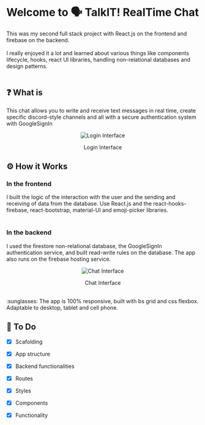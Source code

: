 # Welcome to :speaking_head: TalkIT! RealTime Chat
This was my second full stack project with React.js on the frontend and firebase on the backend. <br><br>
I really enjoyed it a lot and learned about various things like components lifecycle, hooks, react UI libraries, handling non-relational databases and design patterns.
<br><br>
## :question: What is
This chat allows you to write and receive text messages in real time, create specific discord-style channels and all with a secure authentication system with GoogleSignIn
<br>
<div align="center">
  <img src="https://i.ibb.co/ChKmGty/Login.png" alt="Login Interface"/>
  <p>Login Interface</p>
</div>

## :gear: How it Works
### In the frontend
I built the logic of the interaction with the user and the sending and receiving of data from the database. Use React.js and the react-hooks-firebase, react-bootstrap, material-UI and emoji-picker libraries.<br><br>
### In the backend
I used the firestore non-relational database, the GoogleSignIn authentication service, and built read-write rules on the database. The app also runs on the firebase hosting service.
<br>
<div align="center">
  <img src="https://i.ibb.co/cvBH5fj/Chat.png" alt="Chat Interface"/>
  <p>Chat Interface</p>
</div>
<br>
:sunglasses:
The app is 100% responsive, built with bs grid and css flexbox. Adaptable to desktop, tablet and cell phone.

<br>

## :memo: To Do

- [x] Scafolding
- [x] App structure
- [x] Backend functionalities
- [x] Routes
- [x] Styles
- [x] Components
- [x] Functionality

